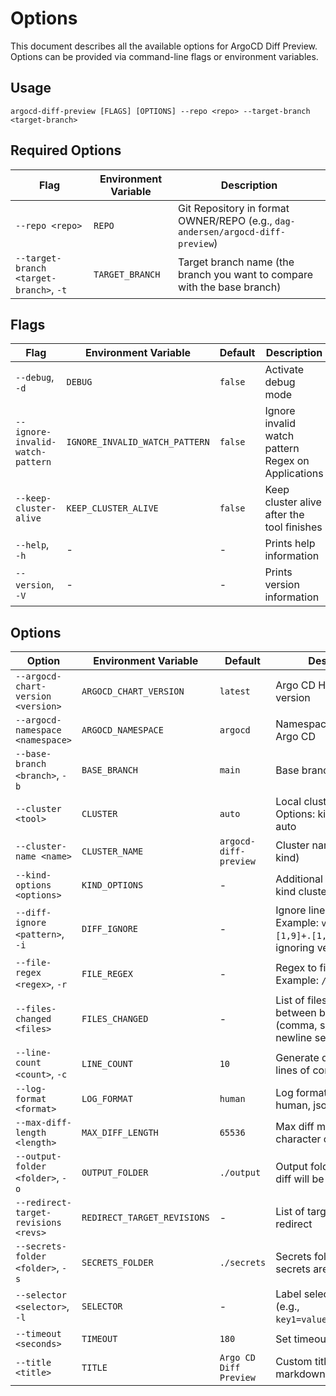 # Options

This document describes all the available options for ArgoCD Diff Preview. Options can be provided via command-line flags or environment variables.

## Usage

```
argocd-diff-preview [FLAGS] [OPTIONS] --repo <repo> --target-branch <target-branch>
```

## Required Options

| Flag | Environment Variable | Description |
|------|---------------------|-------------|
| `--repo <repo>` | `REPO` | Git Repository in format OWNER/REPO (e.g., `dag-andersen/argocd-diff-preview`) |
| `--target-branch <target-branch>`, `-t` | `TARGET_BRANCH` | Target branch name (the branch you want to compare with the base branch) |

## Flags

| Flag | Environment Variable | Default | Description |
|------|---------------------|---------|-------------|
| `--debug`, `-d` | `DEBUG` | `false` | Activate debug mode |
| `--ignore-invalid-watch-pattern` | `IGNORE_INVALID_WATCH_PATTERN` | `false` | Ignore invalid watch pattern Regex on Applications |
| `--keep-cluster-alive` | `KEEP_CLUSTER_ALIVE` | `false` | Keep cluster alive after the tool finishes |
| `--help`, `-h` | - | - | Prints help information |
| `--version`, `-V` | - | - | Prints version information |

## Options

| Option | Environment Variable | Default | Description |
|--------|---------------------|---------|-------------|
| `--argocd-chart-version <version>` | `ARGOCD_CHART_VERSION` | `latest` | Argo CD Helm Chart version |
| `--argocd-namespace <namespace>` | `ARGOCD_NAMESPACE` | `argocd` | Namespace to use for Argo CD |
| `--base-branch <branch>`, `-b` | `BASE_BRANCH` | `main` | Base branch name |
| `--cluster <tool>` | `CLUSTER` | `auto` | Local cluster tool. Options: kind, minikube, auto |
| `--cluster-name <name>` | `CLUSTER_NAME` | `argocd-diff-preview` | Cluster name (only for kind) |
| `--kind-options <options>` | `KIND_OPTIONS` | - | Additional options for kind cluster creation |
| `--diff-ignore <pattern>`, `-i` | `DIFF_IGNORE` | - | Ignore lines in diff. Example: `v[1,9]+.[1,9]+.[1,9]+` for ignoring version changes |
| `--file-regex <regex>`, `-r` | `FILE_REGEX` | - | Regex to filter files. Example: `/apps_.*\.yaml` |
| `--files-changed <files>` | `FILES_CHANGED` | - | List of files changed between branches (comma, space or newline separated) |
| `--line-count <count>`, `-c` | `LINE_COUNT` | `10` | Generate diffs with \<n\> lines of context |
| `--log-format <format>` | `LOG_FORMAT` | `human` | Log format. Options: human, json |
| `--max-diff-length <length>` | `MAX_DIFF_LENGTH` | `65536` | Max diff message character count |
| `--output-folder <folder>`, `-o` | `OUTPUT_FOLDER` | `./output` | Output folder where the diff will be saved |
| `--redirect-target-revisions <revs>` | `REDIRECT_TARGET_REVISIONS` | - | List of target revisions to redirect |
| `--secrets-folder <folder>`, `-s` | `SECRETS_FOLDER` | `./secrets` | Secrets folder where the secrets are read from |
| `--selector <selector>`, `-l` | `SELECTOR` | - | Label selector to filter on (e.g., `key1=value1,key2=value2`) |
| `--timeout <seconds>` | `TIMEOUT` | `180` | Set timeout in seconds |
| `--title <title>` | `TITLE` | `Argo CD Diff Preview` | Custom title for the markdown output |
